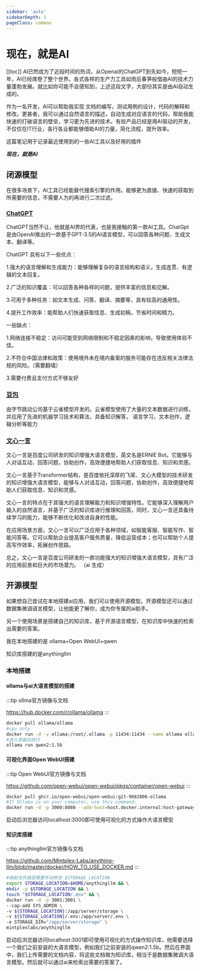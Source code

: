 ```yaml
---
sidebar: 'auto'
sidebarDepth: 1
pageClass: common
---
```


# 现在，就是AI
[[toc]]
AI已然成为了近段时间的热词，从Openai的ChatGPT到先如今，短短一年，AI已经席卷了整个世界。各式各样的生产力工具如雨后春笋般借由AI的技术力量蓬勃发展。就比如你可能不会感知到，上述这段文字，大部份其实是由AI自动生成的。

作为一名开发，AI可以帮助我实现 文档的编写，测试用例的设计，代码的解释和修改。更甚者，我可以通过自然语言的描述，自动生成对应语言的代码，帮助我能快速的打破语言的壁垒，学习更为先进的技术。有些产品已经是用AI驱动的开发，不仅仅在IT行业，各行各业都能够借助AI的力量，简化流程，提升效率。

这篇笔记用于记录最近使用到的一些AI工具以及好用的插件

***现在，就是AI***

## 闭源模型
在很多场景下，AI工具已经能替代搜索引擎的作用。能够更为直接、快速的获取到所需要的信息，不需要人为的再进行二次过滤。

### [ChatGPT](https://chat.openai.com/)

ChatGPT当然不让，他就是AI界的代表，也是我接触的第一款AI工具。ChatGpt是由OpenAI推出的一款基于GPT-3.5的AI语言模型，可以回答各种问题、生成文本、翻译等。

ChatGPT 具有以下一些优点：

1.强大的语言理解和生成能力：能够理解复杂的语言结构和语义，生成连贯、有逻辑的文本回复。

2.广泛的知识覆盖：可以回答各种各样的问题，提供丰富的信息和见解。

3.可用于多种任务：如文本生成、问答、翻译、摘要等，具有较高的通用性。

4.提升工作效率：能帮助人们快速获取信息、生成初稿，节省时间和精力。

一些缺点：

1.网络连接不稳定：访问可能受到网络限制和不稳定因素的影响，导致使用体验不佳。

2.不符合中国法律和政策：使用境外未在境内备案的服务可能存在违反相关法律法规的风险。（需要翻墙）

3.需要付费且支付方式不够友好

### [豆包](https://www.doubao.com/chat)

由字节跳动公司基于云雀模型开发的。云雀模型使用了大量的文本数据进行训练，并应用了先进的机器学习技术和算法，具备知识解答，
语言学习，文本创作，逻辑分析等能力

### [文心一言](https://yiyan.baidu.com/)
文心一言是百度公司研发的知识增强大语言模型，英文名是ERNIE Bot。它能够与人对话互动，回答问题，协助创作，高效便捷地帮助人们获取信息、知识和灵感。

文心一言基于Transformer结构，是百度依托深厚的飞桨、文心大模型的技术研发的知识增强大语言模型，能够与人对话互动，回答问题，协助创作，高效便捷地帮助人们获取信息、知识和灵感。

文心一言的特点在于其强大的语言理解能力和知识增强特性。它能够深入理解用户输入的自然语言，并基于广泛的知识库进行推理和回答。同时，文心一言还具备持续学习的能力，能够不断优化和改进自身的性能。

在应用场景方面，文心一言可以广泛应用于各种领域，如智能客服、智能写作、智能问答等。它可以帮助企业提高客户服务质量，降低运营成本；也可以帮助个人提高写作效率，拓展创作思路。

总之，文心一言是百度公司研发的一款功能强大的知识增强大语言模型，具有广泛的应用前景和巨大的市场潜力。 （ai 生成）

## 开源模型
如果想自己尝试在本地搭建ai应用，我们可以使用开源模型。开源模型还可以通过数据集微调语言模型，让他能更了解你，成为你专属的ai助手。


另一个使用场景是搭建自己的知识库，基于开源语言模型，在知识库中快速的检索出需要的答案。

我在本地搭建的是 ollama+Open WebUI+qwen

知识库搭建的是anythingllm

### 本地搭建
#### ollama与ai大语言模型的搭建
:::tip
ollma官方镜像与文档

<https://hub.docker.com/r/ollama/ollama>
:::
```sh
docker pull ollama/ollama
#cpu only
docker run -d -v ollama:/root/.ollama -p 11434:11434 --name ollama ollama/ollama
#进入容器后执行
ollama run qwen2:1.5b
```
#### 可视化界面Open WebUI搭建
:::tip
Open WebUI官方镜像与文档

<https://github.com/open-webui/open-webui/pkgs/container/open-webui>
:::
```sh
docker pull ghcr.io/open-webui/open-webui:git-9682806-ollama
#If Ollama is on your computer, use this command:
docker run -d -p 3000:8080 --add-host=host.docker.internal:host-gateway -v open-webui:/app/backend/data --name open-webui --restart always ghcr.io/open-webui/open-webui:main
```
启动后浏览器访问localhost:3000即可使用可视化的方式操作大语言模型

#### 知识库搭建
:::tip
anythingllm官方镜像与文档

<https://github.com/Mintplex-Labs/anything-llm/blob/master/docker/HOW_TO_USE_DOCKER.md>
:::

```sh
#映射文件路径需要手动修改 $STORAGE_LOCATION
export STORAGE_LOCATION=$HOME/anythingllm && \
mkdir -p $STORAGE_LOCATION && \
touch "$STORAGE_LOCATION/.env" && \
docker run -d -p 3001:3001 \
--cap-add SYS_ADMIN \
-v ${STORAGE_LOCATION}:/app/server/storage \
-v ${STORAGE_LOCATION}/.env:/app/server/.env \
-e STORAGE_DIR="/app/server/storage" \
mintplexlabs/anythingllm
```
启动后浏览器访问localhost:3001即可使用可视化的方式操作知识库，他需要选择一个我们之前安装的大语言模型，例如我们之前安装的qwen2:1.5b。然后在界面中，我们上传需要的文档内容，将这些文档做为知识库，相当于是数据集微调大语言模型。然后就可以通过ai来检索出需要的答案了。